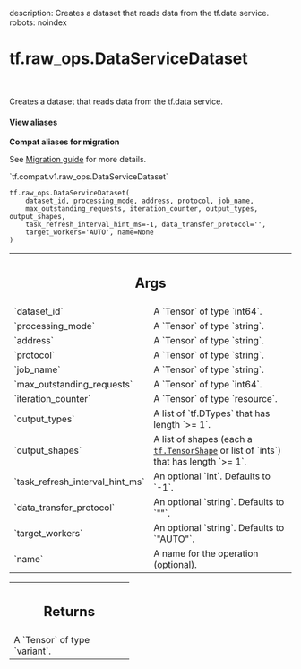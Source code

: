 description: Creates a dataset that reads data from the tf.data service.
robots: noindex

# tf.raw_ops.DataServiceDataset

<!-- Insert buttons and diff -->

<table class="tfo-notebook-buttons tfo-api nocontent" align="left">

</table>



Creates a dataset that reads data from the tf.data service.

<section class="expandable">
  <h4 class="showalways">View aliases</h4>
  <p>
<b>Compat aliases for migration</b>
<p>See
<a href="https://www.tensorflow.org/guide/migrate">Migration guide</a> for
more details.</p>
<p>`tf.compat.v1.raw_ops.DataServiceDataset`</p>
</p>
</section>

<pre class="devsite-click-to-copy prettyprint lang-py tfo-signature-link">
<code>tf.raw_ops.DataServiceDataset(
    dataset_id, processing_mode, address, protocol, job_name,
    max_outstanding_requests, iteration_counter, output_types, output_shapes,
    task_refresh_interval_hint_ms=-1, data_transfer_protocol=&#x27;&#x27;,
    target_workers=&#x27;AUTO&#x27;, name=None
)
</code></pre>



<!-- Placeholder for "Used in" -->


<!-- Tabular view -->
 <table class="responsive fixed orange">
<colgroup><col width="214px"><col></colgroup>
<tr><th colspan="2"><h2 class="add-link">Args</h2></th></tr>

<tr>
<td>
`dataset_id`
</td>
<td>
A `Tensor` of type `int64`.
</td>
</tr><tr>
<td>
`processing_mode`
</td>
<td>
A `Tensor` of type `string`.
</td>
</tr><tr>
<td>
`address`
</td>
<td>
A `Tensor` of type `string`.
</td>
</tr><tr>
<td>
`protocol`
</td>
<td>
A `Tensor` of type `string`.
</td>
</tr><tr>
<td>
`job_name`
</td>
<td>
A `Tensor` of type `string`.
</td>
</tr><tr>
<td>
`max_outstanding_requests`
</td>
<td>
A `Tensor` of type `int64`.
</td>
</tr><tr>
<td>
`iteration_counter`
</td>
<td>
A `Tensor` of type `resource`.
</td>
</tr><tr>
<td>
`output_types`
</td>
<td>
A list of `tf.DTypes` that has length `>= 1`.
</td>
</tr><tr>
<td>
`output_shapes`
</td>
<td>
A list of shapes (each a <a href="../../tf/TensorShape.md"><code>tf.TensorShape</code></a> or list of `ints`) that has length `>= 1`.
</td>
</tr><tr>
<td>
`task_refresh_interval_hint_ms`
</td>
<td>
An optional `int`. Defaults to `-1`.
</td>
</tr><tr>
<td>
`data_transfer_protocol`
</td>
<td>
An optional `string`. Defaults to `""`.
</td>
</tr><tr>
<td>
`target_workers`
</td>
<td>
An optional `string`. Defaults to `"AUTO"`.
</td>
</tr><tr>
<td>
`name`
</td>
<td>
A name for the operation (optional).
</td>
</tr>
</table>



<!-- Tabular view -->
 <table class="responsive fixed orange">
<colgroup><col width="214px"><col></colgroup>
<tr><th colspan="2"><h2 class="add-link">Returns</h2></th></tr>
<tr class="alt">
<td colspan="2">
A `Tensor` of type `variant`.
</td>
</tr>

</table>

